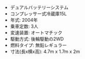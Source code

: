 * デュアルバッテリーシステム
* コンプレッサー式冷蔵庫15L
* 年式: 2004年
* 乗車定数: 3人 
* 変速装置: オートマチック
* 駆動方式: 後輪駆動の2WD
* 燃料タイプ: 無鉛レギュラー
* 寸法(長x横x高): 4.7m x 1.7m x 2m